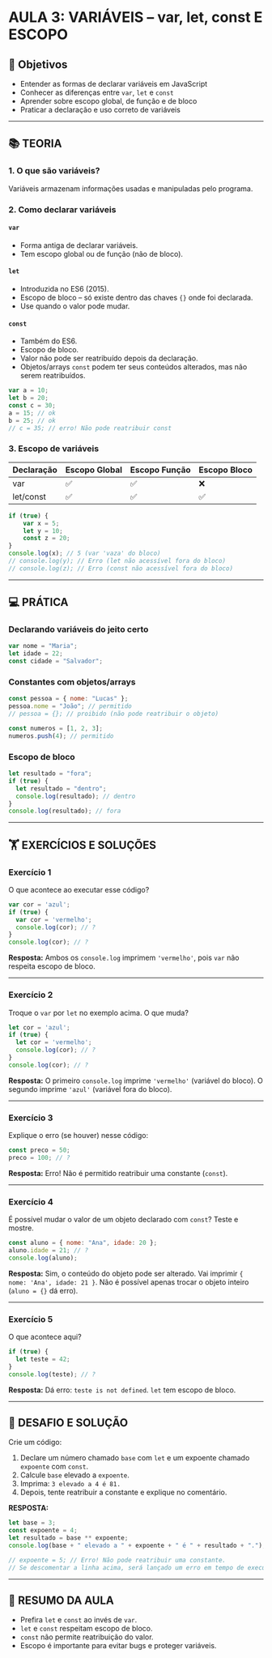 # AULA 3: VARIÁVEIS – var, let, const E ESCOPO

## 🎯 Objetivos
- Entender as formas de declarar variáveis em JavaScript
- Conhecer as diferenças entre `var`, `let` e `const`
- Aprender sobre escopo global, de função e de bloco
- Praticar a declaração e uso correto de variáveis

---

## 📚 TEORIA

### 1. O que são variáveis?
Variáveis armazenam informações usadas e manipuladas pelo programa.

### 2. Como declarar variáveis

#### `var`
- Forma antiga de declarar variáveis.
- Tem escopo global ou de função (não de bloco).

#### `let`
- Introduzida no ES6 (2015).
- Escopo de bloco – só existe dentro das chaves `{}` onde foi declarada.
- Use quando o valor pode mudar.

#### `const`
- Também do ES6.
- Escopo de bloco.
- Valor não pode ser reatribuído depois da declaração.
- Objetos/arrays `const` podem ter seus conteúdos alterados, mas não serem reatribuídos.

```javascript
var a = 10;
let b = 20;
const c = 30;
a = 15; // ok
b = 25; // ok
// c = 35; // erro! Não pode reatribuir const
```

### 3. Escopo de variáveis

| Declaração | Escopo Global | Escopo Função | Escopo Bloco |
|------------|---------------|---------------|--------------|
| var        | ✅            | ✅            | ❌           |
| let/const  | ✅            | ✅            | ✅           |

```javascript
if (true) {
    var x = 5;
    let y = 10;
    const z = 20;
}
console.log(x); // 5 (var 'vaza' do bloco)
// console.log(y); // Erro (let não acessível fora do bloco)
// console.log(z); // Erro (const não acessível fora do bloco)
```

---

## 💻 PRÁTICA

### Declarando variáveis do jeito certo
```javascript
var nome = "Maria";
let idade = 22;
const cidade = "Salvador";
```

### Constantes com objetos/arrays
```javascript
const pessoa = { nome: "Lucas" };
pessoa.nome = "João"; // permitido
// pessoa = {}; // proibido (não pode reatribuir o objeto)

const numeros = [1, 2, 3];
numeros.push(4); // permitido
```

### Escopo de bloco
```javascript
let resultado = "fora";
if (true) {
  let resultado = "dentro";
  console.log(resultado); // dentro
}
console.log(resultado); // fora
```

---

## 🏋️ EXERCÍCIOS E SOLUÇÕES

### Exercício 1
O que acontece ao executar esse código?
```javascript
var cor = 'azul';
if (true) {
  var cor = 'vermelho';
  console.log(cor); // ?
}
console.log(cor); // ?
```
**Resposta:**
Ambos os `console.log` imprimem `'vermelho'`, pois `var` não respeita escopo de bloco.

---

### Exercício 2
Troque o `var` por `let` no exemplo acima. O que muda?
```javascript
let cor = 'azul';
if (true) {
  let cor = 'vermelho';
  console.log(cor); // ?
}
console.log(cor); // ?
```
**Resposta:**
O primeiro `console.log` imprime `'vermelho'` (variável do bloco).
O segundo imprime `'azul'` (variável fora do bloco).

---

### Exercício 3
Explique o erro (se houver) nesse código:
```javascript
const preco = 50;
preco = 100; // ?
```
**Resposta:**
Erro! Não é permitido reatribuir uma constante (`const`).

---

### Exercício 4
É possível mudar o valor de um objeto declarado com `const`? Teste e mostre.
```javascript
const aluno = { nome: "Ana", idade: 20 };
aluno.idade = 21; // ?
console.log(aluno);
```
**Resposta:**
Sim, o conteúdo do objeto pode ser alterado. Vai imprimir `{ nome: 'Ana', idade: 21 }`.
Não é possível apenas trocar o objeto inteiro (`aluno = {}` dá erro).

---

### Exercício 5
O que acontece aqui?
```javascript
if (true) {
  let teste = 42;
}
console.log(teste); // ?
```
**Resposta:**
Dá erro: `teste is not defined`. `let` tem escopo de bloco.

---

## 🚀 DESAFIO E SOLUÇÃO

Crie um código:
1. Declare um número chamado `base` com `let` e um expoente chamado `expoente` com `const`.
2. Calcule `base` elevado a `expoente`.
3. Imprima: `3 elevado a 4 é 81.`
4. Depois, tente reatribuir a constante e explique no comentário.

**RESPOSTA:**
```javascript
let base = 3;
const expoente = 4;
let resultado = base ** expoente;
console.log(base + " elevado a " + expoente + " é " + resultado + ".");

// expoente = 5; // Erro! Não pode reatribuir uma constante.
// Se descomentar a linha acima, será lançado um erro em tempo de execução.
```

---

## 📝 RESUMO DA AULA
- Prefira `let` e `const` ao invés de `var`.
- `let` e `const` respeitam escopo de bloco.
- `const` não permite reatribuição do valor.
- Escopo é importante para evitar bugs e proteger variáveis.

